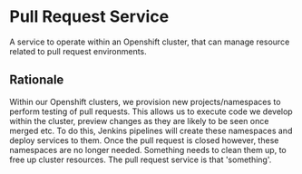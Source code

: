 Pull Request Service
====================
A service to operate within an Openshift cluster, that can manage resource related to pull request environments.

Rationale
---------
Within our Openshift clusters, we provision new projects/namespaces to perform testing of pull requests. This allows us to execute code we develop within the cluster, preview changes as they are likely to be seen once merged etc. To do this, Jenkins pipelines will create these namespaces and deploy services to them. Once the pull request is closed however, these namespaces are no longer needed. Something needs to clean them up, to free up cluster resources. The pull request service is that 'something'.